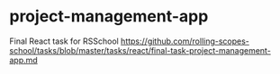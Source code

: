# project-management-app

Final React task for RSSchool https://github.com/rolling-scopes-school/tasks/blob/master/tasks/react/final-task-project-management-app.md
